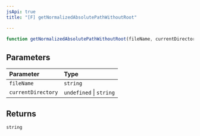 ```yaml
---
jsApi: true
title: "[F] getNormalizedAbsolutePathWithoutRoot"

---
```

```ts
function getNormalizedAbsolutePathWithoutRoot(fileName, currentDirectory): string
```

## Parameters

| Parameter | Type |
| :------ | :------ |
| `fileName` | `string` |
| `currentDirectory` | `undefined` \| `string` |

## Returns

`string`
